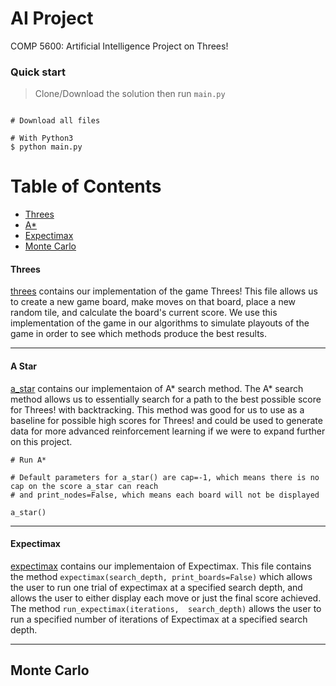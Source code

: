 # AI Project
COMP 5600: Artificial Intelligence Project on Threes!

### Quick start

> Clone/Download the solution then run `main.py`

```

# Download all files

# With Python3
$ python main.py

```

# Table of Contents
* [Threes](#threes)
* [A*](#a-star)
* [Expectimax](#expectimax)
* [Monte Carlo](#monte-carlo)

#### Threes

[threes](threes.py) contains our implementation of the game Threes! This file allows us to create a new game board, make 
moves on that board, place a new random tile, and calculate the board's current score. We use this implementation of the game 
in our algorithms to simulate playouts of the game in order to see which methods produce the best results.

___

#### A Star

[a_star](../a_star.py) contains our implementaion of A* search method. The A* search method allows us to essentially search 
for a path to the best possible score for Threes! with backtracking. This method was good for us to use as a baseline for 
possible high scores for Threes! and could be used to generate data for more advanced reinforcement learning if we were to 
expand further on this project. 

```
# Run A*

# Default parameters for a_star() are cap=-1, which means there is no cap on the score a_star can reach
# and print_nodes=False, which means each board will not be displayed

a_star()
```
___

#### Expectimax

[expectimax](../expectimax.py) contains our implementaion of Expectimax. This file contains the method 
`expectimax(search_depth, print_boards=False)` which allows the user to run one trial of expectimax at a specified search depth, 
and allows the user to either display each move or just the final score achieved. The method `run_expectimax(iterations, 
search_depth)` allows the user to run a specified number of iterations of Expectimax at a specified search depth.
___

## Monte Carlo
 
